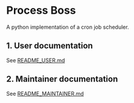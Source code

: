 # Process Boss

A python implementation of a cron job scheduler.

## 1. User documentation
See [README_USER.md](docs/README_USER.md)

## 2. Maintainer documentation
See [README_MAINTAINER.md](docs/README_MAINTAINER.md)
